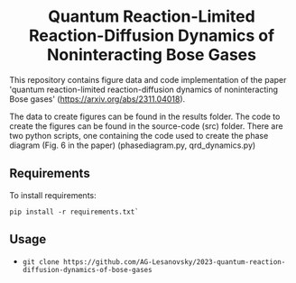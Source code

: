 <h1 align="center">
Quantum Reaction-Limited Reaction-Diffusion Dynamics of Noninteracting Bose Gases
</h1>

This repository contains figure data and code implementation of the paper 'quantum reaction-limited reaction-diffusion dynamics of noninteracting Bose gases' (https://arxiv.org/abs/2311.04018).

The data to create figures can be found in the results folder. The code to create the figures can be found in the source-code (src) folder. There are two python scripts, one containing the code used to create the phase diagram (Fig. 6 in the paper) (phasediagram.py, qrd_dynamics.py) 

## Requirements

To install requirements:

```setup
pip install -r requirements.txt`
```

## Usage

- `git clone https://github.com/AG-Lesanovsky/2023-quantum-reaction-diffusion-dynamics-of-bose-gases`
